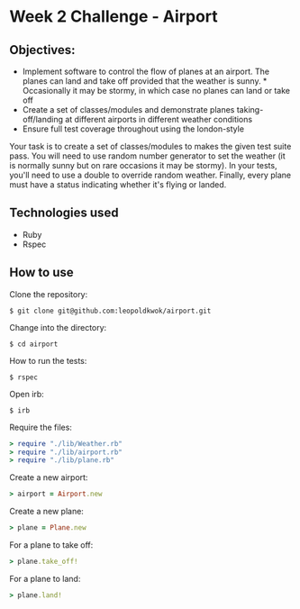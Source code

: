 Week 2 Challenge - Airport
==========================

Objectives:
-----------

* Implement software to control the flow of planes at an airport. The planes can land and take off provided that the weather is sunny. * Occasionally it may be stormy, in which case no planes can land or take off
* Create a set of classes/modules and demonstrate planes taking-off/landing at different airports in different weather conditions
* Ensure full test coverage throughout using the london-style

Your task is to create a set of classes/modules to makes the given test suite pass. You will need to use random number generator to set the weather (it is normally sunny but on rare occasions it may be stormy). In your tests, you'll need to use a double to override random weather. Finally, every plane must have a status indicating whether it's flying or landed.

Technologies used
------------------

* Ruby
* Rspec

How to use
-----------

Clone the repository:

```shell
$ git clone git@github.com:leopoldkwok/airport.git
```

Change into the directory:

```shell
$ cd airport
```


How to run the tests:

```shell
$ rspec
```

Open irb:
```shell
$ irb
```

Require the files:

```ruby
> require "./lib/Weather.rb"
> require "./lib/airport.rb"
> require "./lib/plane.rb"
```

Create a new airport:

```ruby
> airport = Airport.new
```

Create a new plane:

```ruby
> plane = Plane.new
```

For a plane to take off:

```ruby
> plane.take_off!
```

For a plane to land:

```ruby
> plane.land!
```






